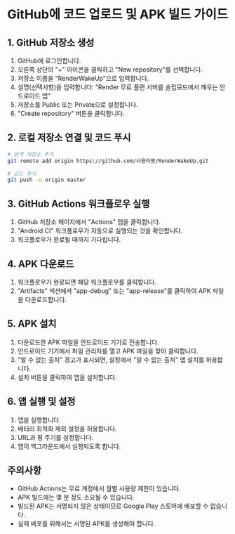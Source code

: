 # GitHub에 코드 업로드 및 APK 빌드 가이드

## 1. GitHub 저장소 생성
1. GitHub에 로그인합니다.
2. 오른쪽 상단의 "+" 아이콘을 클릭하고 "New repository"를 선택합니다.
3. 저장소 이름을 "RenderWakeUp"으로 입력합니다.
4. 설명(선택사항)을 입력합니다: "Render 무료 플랜 서버를 슬립모드에서 깨우는 안드로이드 앱"
5. 저장소를 Public 또는 Private으로 설정합니다.
6. "Create repository" 버튼을 클릭합니다.

## 2. 로컬 저장소 연결 및 코드 푸시
```bash
# 원격 저장소 추가
git remote add origin https://github.com/사용자명/RenderWakeUp.git

# 코드 푸시
git push -u origin master
```

## 3. GitHub Actions 워크플로우 실행
1. GitHub 저장소 페이지에서 "Actions" 탭을 클릭합니다.
2. "Android CI" 워크플로우가 자동으로 실행되는 것을 확인합니다.
3. 워크플로우가 완료될 때까지 기다립니다.

## 4. APK 다운로드
1. 워크플로우가 완료되면 해당 워크플로우를 클릭합니다.
2. "Artifacts" 섹션에서 "app-debug" 또는 "app-release"를 클릭하여 APK 파일을 다운로드합니다.

## 5. APK 설치
1. 다운로드한 APK 파일을 안드로이드 기기로 전송합니다.
2. 안드로이드 기기에서 파일 관리자를 열고 APK 파일을 찾아 클릭합니다.
3. "알 수 없는 출처" 경고가 표시되면, 설정에서 "알 수 없는 출처" 앱 설치를 허용합니다.
4. 설치 버튼을 클릭하여 앱을 설치합니다.

## 6. 앱 실행 및 설정
1. 앱을 실행합니다.
2. 배터리 최적화 제외 설정을 허용합니다.
3. URL과 핑 주기를 설정합니다.
4. 앱이 백그라운드에서 실행되도록 합니다.

## 주의사항
- GitHub Actions는 무료 계정에서 월별 사용량 제한이 있습니다.
- APK 빌드에는 몇 분 정도 소요될 수 있습니다.
- 빌드된 APK는 서명되지 않은 상태이므로 Google Play 스토어에 배포할 수 없습니다.
- 실제 배포를 위해서는 서명된 APK를 생성해야 합니다.
